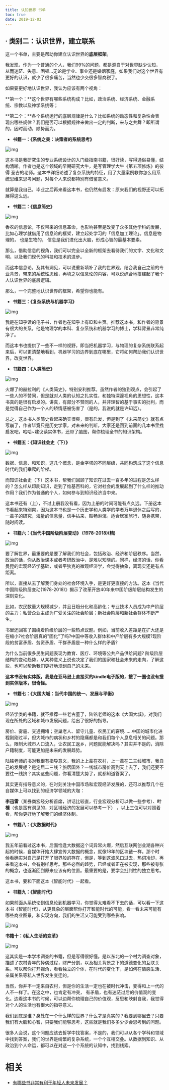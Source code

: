```yaml
---
title: 认知世界 书单
toc: true
date: 2019-12-03
---
```

## **· 类别二：认识世界，建立联系**


这一个书单，主要是帮助你建立认识世界的**底层框架**。

我发现，作为一个普通的个人，我们99%的问题，都是源自于对世界缺少认知，从而迷茫、失意、困顿…无论是学业、事业还是婚姻家庭，如果我们对这个世界有更好的认识，就少了很多痛苦，当然也少交很多智商税了。

如果要更好地认识世界，我认为应该有两个视角：

**第一个：**这个世界有哪些系统构成？比如，政治系统、经济系统、金融系统、宗教以及神学系统等；

**第二个：**各个系统运行的底层规律是什么？比如系统的动态性和复杂性会表现出哪些规律？我们是否可以根据规律来做出一定的判断，来与之共舞？即所谓的，因时而动，顺势而为。



- **书籍一：《系统之美：决策者的系统思考》**

![img](https://pic4.zhimg.com/80/v2-3b341316a3e2ffabe832e3bd7786957b_hd.jpg)


这本书是我研究生的专业系统设计的入门级指南书籍，很好读，写得通俗易懂，结构清晰。作者也是这个领域的早期研究大牛，是写管理学大牛《第五项修炼》的彼得 圣吉的老师。这本书详细论述了复杂系统的特征，用了大量案例教你怎么用系统思维来思考问题，对每个人来说都特别有借鉴意义。

就算是我自己，毕业之后再来看这本书，也仍然有启发：原来我们的视野还可以拓展得这么远。



- **书籍二：《信息简史》**

![img](https://pic2.zhimg.com/80/v2-864f8fd32b44f16faaab9ab93bd4568b_hd.jpg)


香农的信息论，不仅带来的信息革命，也影响甚至是改变了众多其他学科的发展，比如心理学就借用了信息论的框架，建立起处学习的「信息加工理论」。信息是物理的， 也是生物的， 信息是我们进化出大脑，形成心智的最基本要素。

那么，借助信息的视角，我们可以完全以全新的框架去看待我们的文字、文化和文明，以及我们现代的科技和技术的进步。

而这本信息论，及其有洞见，可以说重新填补了我的世界观，结合我自己之前的专业背景，带来的系统性思维，再填之以信息论的内容，可以说综合地搭建起了我个人认识世界的底层逻辑。

那么，一个完整地认识世界的框架，希望你也能有。



- **书籍三：《复杂系统与机器学习》**

![img](https://pic4.zhimg.com/80/v2-038bf7e121111ac421ab8e8052aebcfd_hd.jpg)



我是在知乎读的电子书，作者也在知乎上有ID和主页。推荐这本书，和作者的背景有很大的关系，他是物理学的本科、复杂系统和机器学习的博士，学科背景非常纯净了。

而这本书也提供了一些不一样的视野，即当把机器学习，与物理的复杂系统联系起来后，可以更清楚地看到，机器学习的边界到底在哪里，它将如何帮助我们认识世界，改变世界。



- **书籍四：《人类简史》**

![img](https://pic2.zhimg.com/80/v2-1683b26ccd6908d4cc7aa37de50ba587_hd.jpg)



火爆了的赫拉利的《人类简史》，特别安利推荐。虽然作者的独到观点，会引起了一些人的不赞同，但是就对人类的认知之扎实性，和独特深邃视角的思想性，这本书真的是很有启发的。讲真，有部分不赞同的人，并非理智的基于事实的批判，而是觉得自己作为一个人的矫情感被伤害了（是的，我说的就是许知远）。

总之，这本书人类简史看起来确实很爽，很有启发，但是到了《未来简史》就有点写崩了，作者毕竟只是历史学家，对未来的判断，大家还是回到前面的几本书里找启发吧，哈哈~建议读实体书，还带了脑图，帮你梳理全书的知识架构。



- **书籍五：《知识社会史（下）》**

![img](https://pic3.zhimg.com/80/v2-f7ac458608a8ba18862d83fec12acfb4_hd.jpg)


数据、信息、和知识，这几个概念，是金字塔的不同层级，共同构筑成了这个信息时代的我们攀爬的阶梯。

而知识社会史（下）这本书，帮我们回顾了知识在过去一百多年的进程是怎么样的？怎么样从印刷知识，走到了维基百科的，它对社会的发展起到了什么样的推动作用？我们作为普通的个人，如何参与到知识经济当中来。

这本书还有（上），不过上册我没有看，因为上册的时间可能有点久远。下册这本书看起来特别爽，因为这本书也是一个历史学和人类学的学者万年退休之后写的，一辈子的研究，海量的信息量，信手拈来，酣畅淋漓。适合居家旅行，随身携带，随时阅读。



- **书籍六：《当代中国阶级阶层变动》 (1978-2018)(精)**

![img](https://pic3.zhimg.com/80/v2-e87e6ab2874f6230ca4b65bb99f68b29_hd.jpg)

要了解世界，最重要的是要了解我们的社会，包括政治、经济和阶层秩序。当然，政治的话，你从政治课本或者考研政治中，是难以知晓的。同样，经济的话，你看曼昆的宏观经济学基础，或者平狄克的微观经济学，会觉得抽象，离现实还是有点距离。

所以，直接从去了解我们身处的社会环境入手，是更好更直接的方法。这本《当代中国阶级阶层变动(1978-2018)》揭示了改革开放40年来中国阶级阶层结构发生的深刻变化。

比如，农民数量大规模减少，并且日趋分化和高龄化；专业技术人员成为中产阶层的主力；私营企业主成为广受关注的社会阶层；新社会阶层和新社会群体不断产生。

书里还回答了围绕着阶级阶层的一些热点议题。例如，当前收入差距是在扩大还是在缩小?社会阶层真的"固化"了吗?中国中等收入群体和中产阶层有多大规模?现阶段的贫富矛盾、劳资矛盾、干群矛盾是一种什么样的矛盾?

为什么当前很多民生问题表现为教育、医疗、环境等公共产品供给问题? 阶级阶层结构的变动趋势，从某种意义上说也决定了我们的国家和社会未来的走向，了解这些，也可以帮助我们更好地规划自己的未来。

**这本书没有实体版，我是在亚马逊上直接买的kindle电子版的，搜了一圈也没有搜到实体版本，很奇怪。**



- **书籍七：《大国大城：当代中国的统一、发展与平衡》**

![img](https://pic3.zhimg.com/80/v2-f479ca9d1951488d56f68d3ed8f38cc0_hd.jpg)



经济学类的书籍，就不推荐一些老古董了，陆铭老师的这本《大国大城》，对我们现在所处的区域和城市发展问题，给出了很好的指导。

房价、雾霾、交通拥堵；空巢老人、留守儿童、农民工的窘境……中国的城市化进程刚刚过半，但大城市的病状和乡村的隐痛都是和我们每个人息息相关的问题。那么，限制大城市人口流入，让农民工返乡，问题就能解决吗？其实并不是的，消除户籍制度，可能更加是未来的发展趋势。

陆铭老师的书对我很有指导意义，我的上上辈在农村，上一辈在二三线城市，我自己的发展呢？是定居二三线？旅居国外？一线城市房价高到天上去了，我们还要不要往一线挤？其实这些问题，你看清楚大势了，就都知道答案了。

其实更有指导意义的，在时刻关注中国市场和宏观经济发展的，还可以推荐几个在自媒体上可以找到的经济学领域的大咖：

**李迅雷**（某券商宏经分析首席，讲话比较直，行业宏观分析可以做一些参考）、**叶檀**（也是蛮有洞见的，对区域经济的发展可以参考一下） ，以上三位可以对照着看，帮你更好地了解我们的经济体制。



- **书籍八：《大数据时代》**

![img](https://pic4.zhimg.com/80/v2-31b7af7b9d708f972488dcc3ea48b113_hd.jpg)



我五年前看过这本书，后面恰逢大数据这个词异常火爆，然后互联网创业潮各种兴起的时候，自媒体开始大肆宣传大数据的概念，就像18年的区块链一样。那个时候看确实对自己是打开了眼界般的存在，但是，等到这波风口过去，热词冷却，再来看这本书，会有别样思考。那些必然的趋势，已经或者正在被实现，那些被夸张的概念，也逐渐回到原来应该有的位置。最重要的是，要学会批判性的独立思考。

这本书，要和下面这本《智能时代》一起看。

- **书籍九：《智能时代》**

如果前面从系统论到信息论到机器学习，你觉得太难看不下去的话，可以看一下这本书《智能时代》，从更具象的层面帮你打开智能时代的可能，看一看未来可能有哪些商业图景，和实现方向，我们的生活又可能受到哪些影响。

![img](https://pic1.zhimg.com/80/v2-c38e6fa4f40b1fc71f652a91389f9ba1_hd.jpg)



**书籍十：《私人生活的变革》**

![img](https://pic3.zhimg.com/80/v2-d9762e1f6d971004b1b9b7561a50c16f_hd.jpg)


这其实是一本学术调查的书籍，但是写得很好懂。是以东北的一个村为调查对象，描述了农村青年的择偶过程，财产分割，以及相关背景之下的道德变化的互联关系。可以帮你打开视角，看看独立的个体，在时代的变化下，是如何在情感生活、亲属关系等私人世界发生变迁的。

当然，你并不一定来自农村，但是你的生活一定也在被时代冲击，变得和上一代的人不一样了。在这之中，也肯定有冲突， 有矛盾，也有迷茫过后的价值观的变化。边看这本书的时候，可以边帮你梳理自己的价值观，反思和映射自我，我觉得对个人的生活也有很大的指导意义。



我们到底是谁？身处在一个什么样的世界？什么才是真实的？我要到哪里去？只要我们有大脑和心智，只要我们能够思考，这些就是我们多多少少会思考到的问题。

很多人会说，这个问题应该去哲学中找答案，不是的，我们可以从各个学科和领域中找到答案，我们的世界是纷繁的复杂系统，一个个互相交叠。从数据到知识、从政治到个人命运，都可以在对这一个个系统的认知中，找到线索。


# 相关

- [有哪些书非常有利于年轻人未来发展？](https://www.zhihu.com/question/275351176/answer/653811479)
